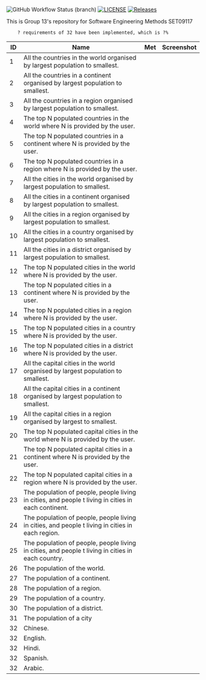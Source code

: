 ![GitHub Workflow Status (branch)](https://img.shields.io/github/actions/workflow/status/isendra/sem/main.yml?branch=master)
[![LICENSE](https://img.shields.io/github/license/isendra/sem.svg?style=flat-square)](https://github.com/isendra/sem/blob/master/LICENSE)
[![Releases](https://img.shields.io/github/release/isendra/sem/all.svg?style=flat-square)](https://github.com/isendra/sem/releases)

This is Group 13's repository for Software Engineering Methods SET09117

        ? requirements of 32 have been implemented, which is ?%

| ID | Name                                                                                                  | Met    | Screenshot                                                                                           |
|----|-------------------------------------------------------------------------------------------------------|--------|------------------------------------------------------------------------------------------------------|
| 1  | All the countries in the world organised by largest population to smallest.                           |     |                                                                                                      |
| 2  | All the countries in a continent organised by largest population to smallest.                         |     |                                                                                                      |
| 3  | All the countries in a region organised by largest population to smallest.                            |     |                                                                                                      |
| 4  | The top N populated countries in the world where N is provided by the user.                           |     |                                                                                                      |
| 5  | The top N populated countries in a continent where N is provided by the user.                         |     |                                                                                                      |
| 6  | The top N populated countries in a region where N is provided by the user.                            |     |                                                                                                      |
| 7  | All the cities in the world organised by largest population to smallest.                              |     |                                                                                                      |
| 8  | All the cities in a continent organised by largest population to smallest.                            |     |                                                                                                      |
| 9  | All the cities in a region organised by largest population to smallest.                               |     |                                                                                                      |
| 10 | All the cities in a country organised by largest population to smallest.                              |     |                                                                                                      |
| 11 | All the cities in a district organised by largest population to smallest.                             |     |                                                                                                      |
| 12 | The top N populated cities in the world where N is provided by the user.                              |     |                                                                                                      |
| 13 | The top N populated cities in a continent where N is provided by the user.                            |     |                                                                                                      |
| 14 | The top N populated cities in a region where N is provided by the user.                               |     |                                                                                                      |
| 15 | The top N populated cities in a country where N is provided by the user.                              |     |                                                                                                      |
| 16 | The top N populated cities in a district where N is provided by the user.                             |     |                                                                                                      |
| 17 | All the capital cities in the world organised by largest population to smallest.                      |     |                                                                                                      |
| 18 | All the capital cities in a continent organised by largest population to smallest.                    |     |                                                                                                      |
| 19 | All the capital cities in a region organised by largest to smallest.                                  |     |                                                                                                      |
| 20 | The top N populated capital cities in the world where N is provided by the user.                      |     |                                                                                                      |
| 21 | The top N populated capital cities in a continent where N is provided by the user.                    |     |                                                                                                      |
| 22 | The top N populated capital cities in a region where N is provided by the user.                       |     |                                                                                                      |
| 23 | The population of people, people living in cities, and people t living in cities in each continent.   |     |                                                                                                      |
| 24 | The population of people, people living in cities, and people t living in cities in each region.      |     |                                                                                                      |
| 25 | The population of people, people living in cities, and people t living in cities in each country.     |     |                                                                                                      |
| 26 | The population of the world.                                                                          |     |                                                                                                      |
| 27 | The population of a continent.                                                                        |     |                                                                                                      |
| 28 | The population of a region.                                                                           |     |                                                                                                      |
| 29 | The population of a country.                                                                          |     |                                                                                                      |
| 30 | The population of a district.                                                                         |     |                                                                                                      |
| 31 | The population of a city                                                                              |     |                                                                                                      |
| 32 | Chinese.                                                                                              |     |                                                                                                      |
| 32 | English.                                                                                              |     |                                                                                                      |
| 32 | Hindi.                                                                                                |     |                                                                                                      |
| 32 | Spanish.                                                                                              |     |                                                                                                      |
| 32 | Arabic.                                                                                               |     |                                                                                                      |

